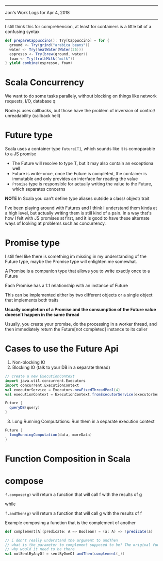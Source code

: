 *****************************************************************

Jon's Work Logs for Apr 4, 2018

*****************************************************************

I still think this for comprehension, at least for containers is a little bit of a confusing syntax
```scala
def prepareCappuccino(): Try[Cappuccino] = for {
  ground <- Try(grind("arabica beans"))
  water <- Try(heatWater(Water(25)))
  espresso <- Try(brew(ground, water))
  foam <- Try(frothMilk("milk"))
} yield combine(espresso, foam)
```

# Scala Concurrency

We want to do some tasks parallely, without blocking on things like network requests, I/O, database q

Node.js uses callbacks, but those have the problem of inversion of control/ unreadability (callback hell)

# Future type

Scala uses a container type `Future[T]`, which sounds like it is comoparable to a JS promise

* The Future will resolve to type T, but it may also contain an exceptiona well
* Future is write-once, once the Future is completed, the container is immutable and only provides an interface for reading the value
* `Promise` type is responsible for actually writing the value to the Future, which separates concerns

**NOTE** In Scala you can't define type aliases outside a class/ object/ trait

I've been playing around with Futures and I think I understand them kinda at a high level, but actually writing them is still kind of a pain.  In a way that's how I felt with JS promises at first, and it is good to have these alternate ways of looking at problems such as concurrency.

# Promise type

I still feel like there is something im missing in my understanding of the Future type, maybe the Promise type will enlighten me somewhat.

A Promise is a companion type that allows you to write exactly once to a Future

Each Promise has a 1:1 relationship with an instance of Future

This can be implemented either by two different objects or a single object that implements both traits

**Usually completion of a Promise and the consumption of the Future value doeesn't happen in the same thread**

Usually, you create your promise, do the processing in a worker thread, and then immediately return the Future[not completed] instance to its caller

# Cases to use the Future Api

1. Non-blocking IO
2. Blocking IO (talk to your DB in a separate thread)
```scala
// create a new ExecutionContext
import java.util.concurrent.Executors
import concurrent.ExecutionContext
val executorService = Executors.newFixedThreadPool(4)
val executionContext = ExecutionContext.fromExecutorService(executorService)

Future {
  queryDB(query)
}
```
3. Long Running Computations: Run them in a separate execution context
```scala
Future {
  longRunningComputation(data, moreData)
}
```

# Function Composition in Scala

# compose
`f.compose(g)` will return a function that will call f with the results of g

while 

`f.andThen(g)` will return a function that will call g with the results of f

Example composing a function that is the complement of another
```scala
def complement[A](predicate: A => Boolean) = (a: A) => !predicate(a)

// i don't really understand the argument to andThen
// what is the parameter to complement supposed to be? The original function
// why would it need to be there
val notSentByAnyOf = sentByOneOf andThen(complement(_))
```